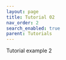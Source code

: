 ```yaml
---
layout: page
title: Tutorial 02
nav_order: 2
search_enabled: true
parent: Tutorials
---
```


Tutorial example 2
